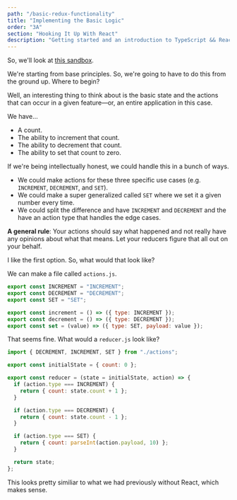 ```yaml
---
path: "/basic-redux-functionality"
title: "Implementing the Basic Logic"
order: "3A"
section: "Hooking It Up With React"
description: "Getting started and an introduction to TypeScript && React Workshop"
---
```


So, we'll look at [this sandbox](https://codesandbox.io/s/uo1rb).

We're starting from base principles. So, we're going to have to do this from the ground up. Where to begin?

Well, an interesting thing to think about is the basic state and the actions that can occur in a given feature—or, an entire application in this case.

We have…

- A count.
- The ability to increment that count.
- The ability to decrement that count.
- The ability to set that count to zero.

If we're being intellectually honest, we could handle this in a bunch of ways.

- We could make actions for these three specific use cases (e.g. `INCREMENT`, `DECREMENT`, and `SET`).
- We could make a super generalized called `SET` where we set it a given number every time.
- We could split the difference and have `INCREMENT` and `DECREMENT` and the have an action type that handles the edge cases.

**A general rule**: Your actions should say what happened and not really have any opinions about what that means. Let your reducers figure that all out on your behalf.

I like the first option. So, what would that look like?

We can make a file called `actions.js`.

```js
export const INCREMENT = "INCREMENT";
export const DECREMENT = "DECREMENT";
export const SET = "SET";

export const increment = () => ({ type: INCREMENT });
export const decrement = () => ({ type: DECREMENT });
export const set = (value) => ({ type: SET, payload: value });
```

That seems fine. What would a `reducer.js` look like?

```js
import { DECREMENT, INCREMENT, SET } from "./actions";

export const initialState = { count: 0 };

export const reducer = (state = initialState, action) => {
  if (action.type === INCREMENT) {
    return { count: state.count + 1 };
  }

  if (action.type === DECREMENT) {
    return { count: state.count - 1 };
  }

  if (action.type === SET) {
    return { count: parseInt(action.payload, 10) };
  }

  return state;
};
```

This looks pretty similiar to what we had previously without React, which makes sense.
